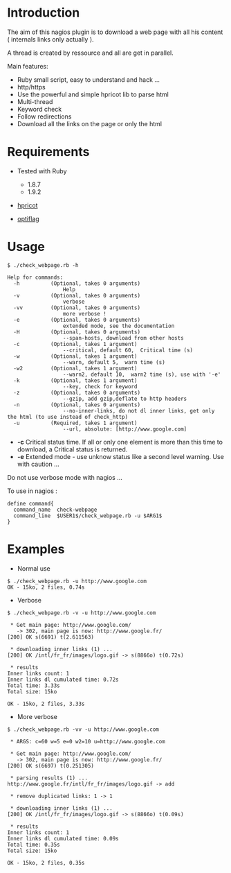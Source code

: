 # Introduction #

The aim of this nagios plugin is to download a web page with all his content ( internals links only actually ).

A thread is created by ressource and all are get in parallel.

Main features:

  * Ruby small script, easy to understand and hack ...
  * http/https
  * Use the powerful and simple hpricot lib to parse html
  * Multi-thread
  * Keyword check
  * Follow redirections
  * Download all the links on the page or only the html

# Requirements #
  * Tested with Ruby
    * 1.8.7
    * 1.9.2

  * [hpricot](http://wiki.github.com/why/hpricot)
  * [optiflag](http://optiflag.rubyforge.org/)

# Usage #
```
$ ./check_webpage.rb -h

Help for commands:
  -h          (Optional, takes 0 arguments)
                  Help
  -v          (Optional, takes 0 arguments)
                  verbose
  -vv         (Optional, takes 0 arguments)
                  more verbose !
  -e          (Optional, takes 0 arguments)
                  extended mode, see the documentation
  -H          (Optional, takes 0 arguments)
                  --span-hosts, download from other hosts
  -c          (Optional, takes 1 argument)
                  --critical, default 60,  Critical time (s)
  -w          (Optional, takes 1 argument)
                  --warn, default 5,  warn time (s)
  -w2         (Optional, takes 1 argument)
                  --warn2, default 10,  warn2 time (s), use with '-e'
  -k          (Optional, takes 1 argument)
                  --key, check for keyword
  -z          (Optional, takes 0 arguments)
                  --gzip, add gzip,deflate to http headers
  -n          (Optional, takes 0 arguments)
                  --no-inner-links, do not dl inner links, get only the html (to use instead of check_http)
  -u          (Required, takes 1 argument)
                  --url, absolute: [http://www.google.com]
```

  * **-c** Critical status time. If all or only one element is more than this time to download, a Critical status is returned.
  * **-e** Extended mode - use unknow status like a second level warning. Use with caution ...


Do not use verbose mode with nagios ...

To use in nagios :

```
define command{
  command_name  check-webpage
  command_line  $USER1$/check_webpage.rb -u $ARG1$
}
```

# Examples #

  * Normal use
```
$ ./check_webpage.rb -u http://www.google.com
OK - 15ko, 2 files, 0.74s
```

  * Verbose
```
$ ./check_webpage.rb -v -u http://www.google.com

 * Get main page: http://www.google.com/
   -> 302, main page is now: http://www.google.fr/
[200] OK s(6691) t(2.611563)

 * downloading inner links (1) ...
[200] OK /intl/fr_fr/images/logo.gif -> s(8866o) t(0.72s)

 * results
Inner links count: 1
Inner links dl cumulated time: 0.72s
Total time: 3.33s
Total size: 15ko

OK - 15ko, 2 files, 3.33s
```


  * More verbose
```
$ ./check_webpage.rb -vv -u http://www.google.com

 * ARGS: c=60 w=5 e=0 w2=10 u=http://www.google.com

 * Get main page: http://www.google.com/
   -> 302, main page is now: http://www.google.fr/
[200] OK s(6697) t(0.251305)

 * parsing results (1) ...
http://www.google.fr/intl/fr_fr/images/logo.gif -> add

 * remove duplicated links: 1 -> 1

 * downloading inner links (1) ...
[200] OK /intl/fr_fr/images/logo.gif -> s(8866o) t(0.09s)

 * results
Inner links count: 1
Inner links dl cumulated time: 0.09s
Total time: 0.35s
Total size: 15ko

OK - 15ko, 2 files, 0.35s
```